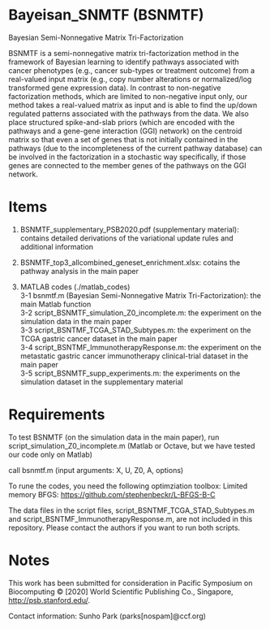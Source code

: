 # Bayeisan_SNMTF (BSNMTF)
Bayesian Semi-Nonnegative Matrix Tri-Factorization

BSNMTF is a semi-nonnegative matrix tri-factorization method in the framework of Bayesian learning to identify pathways associated with cancer phenotypes (e.g., cancer sub-types or treatment outcome) from a real-valued input matrix (e.g., copy number alterations or normalized/log transformed gene expression data). In contrast to non-negative factorization methods, which are limited to non-negative input only, our method takes a real-valued matrix as input and is able to find the up/down regulated patterns associated with the pathways from the data. We also place structured spike-and-slab priors (which are encoded with the pathways and a gene-gene interaction (GGI) network) on the centroid matrix so that even a set of genes that is not initially contained in the pathways (due to the incompleteness of the current pathway database) can be involved in the factorization in a stochastic way specifically, if those genes are connected to the member genes of the pathways on the GGI network. 

# Items
1. BSNMTF_supplementary_PSB2020.pdf (supplementary material): contains detailed derivations of the variational update rules and additional information

2. BSNMTF_top3_allcombined_geneset_enrichment.xlsx: cotains the pathway analysis in the main paper

3. MATLAB codes (./matlab_codes) <br/>
3-1 bsnmtf.m (Bayesian Semi-Nonnegative Matrix Tri-Factorization): the main Matlab function <br/>
3-2 script_BSNMTF_simulation_Z0_incomplete.m: the experiment on the simulation data in the main paper <br/>
3-3 script_BSNTMF_TCGA_STAD_Subtypes.m: the experiment on the TCGA gastric cancer dataset in the main paper <br/>
3-4 script_BSNTMF_ImmunotherapyResponse.m: the experiment on the metastatic gastric cancer immunotherapy clinical-trial dataset in the main paper <br/>
3-5 script_BSNMTF_supp_experiments.m: the experiments on the simulation dataset in the supplementary material

# Requirements
To test BSNMTF (on the simulation data in the main paper), run script_simulation_Z0_incomplete.m (Matlab or Octave, but we have tested our code only on Matlab)

call bsnmtf.m  (input arguments: X, U, Z0, A, options)

To rune the codes, you need the following optimziation toolbox: 
Limited memory BFGS: https://github.com/stephenbeckr/L-BFGS-B-C

The data files in the script files, script_BSNTMF_TCGA_STAD_Subtypes.m and script_BSNTMF_ImmunotherapyResponse.m, are not included in this repository. Please contact the authors if you want to run both scripts.

# Notes
This work has been submitted for consideration in Pacific Symposium on Biocomputing © [2020] World Scientific Publishing Co., Singapore, http://psb.stanford.edu/.

Contact information: Sunho Park (parks[nospam]@ccf.org) 

